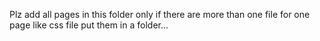 Plz add all pages in this folder only if there are more than one file for one page like css file put them in a folder...